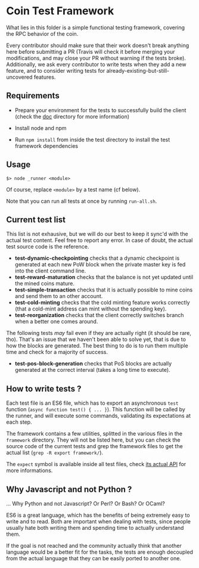 # Coin Test Framework

What lies in this folder is a simple functional testing framework, covering the RPC behavior of the coin.

Every contributor should make sure that their work doesn't break anything here before submitting a PR (Travis will check it before merging your modifications, and may close your PR without warning if the tests broke). Additionally, we ask every contributor to write tests when they add a new feature, and to consider writing tests for already-existing-but-still-uncovered features.

## Requirements

  - Prepare your environment for the tests to successfully build the client (check the [doc](https://github.com/bfxcoin/bfxcoin/tree/master/doc) directory for more information)

  - Install node and npm

  - Run `npm install` from inside the test directory to install the test framework dependencies

## Usage

```
$> node _runner <module>
```

Of course, replace `<module>` by a test name (cf below).

Note that you can run all tests at once by running `run-all.sh`.

## Current test list

This list is not exhausive, but we will do our best to keep it sync'd with the actual test content. Feel free to report any error. In case of doubt, the actual test source code is the reference.

  - **test-dynamic-checkpointing** checks that a dynamic checkpoint is generated at each new PoW block when the private master key is fed into the client command line.
  - **test-reward-maturation** checks that the balance is not yet updated until the mined coins mature.
  - **test-simple-transaction** checks that it is actually possible to mine coins and send them to an other account.
  - **test-cold-minting** checks that the cold minting feature works correctly (that a cold-mint address can mint without the spending key).
  - **test-reorganization** checks that the client correctly switches branch when a better one comes around.

The following tests *may* fail even if they are actually right (it should be rare, tho). That's an issue that we haven't been able to solve yet, that is due to how the blocks are generated. The best thing to do is to run them multiple time and check for a majority of success.

  - **test-pos-block-generation** checks that PoS blocks are actually generated at the correct interval (takes a long time to execute).

## How to write tests ?

Each test file is an ES6 file, which has to export an asynchronous `test` function (`async function test() { ... }`). This function will be called by the runner, and will execute some commands, validating its expectations at each step.

The framework contains a few utilities, splitted in the various files in the `framework` directory. They will not be listed here, but you can check the source code of the current tests and grep the framework files to get the actual list (`grep -R export framework/`).

The `expect` symbol is available inside all test files, check [its actual API](http://chaijs.com/api/bdd/) for more informations.

## Why Javascript and not Python ?

... Why Python and not Javascript? Or Perl? Or Bash? Or OCaml?

ES6 is a great language, which has the benefits of being extremely easy to write and to read. Both are important when dealing with tests, since people usually hate both writing them and spending time to actually understand them.

If the goal is not reached and the community actually think that another language would be a better fit for the tasks, the tests are enough decoupled from the actual language that they can be easily ported to another one.
